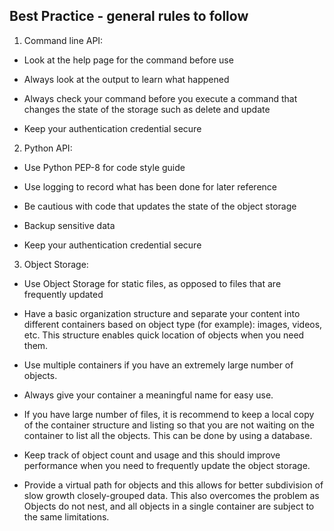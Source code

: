 ## Best Practice - general rules to follow

1. Command line API:

  - Look at the help page for the command before use

  - Always look at the output to learn what happened

  - Always check your command before you execute a command that changes the state
 of the storage such as delete and update
  
  - Keep your authentication credential secure

2. Python API:

  - Use Python PEP-8 for code style guide

  - Use logging to record what has been done for later reference

  - Be cautious with code that updates the state of the object storage

  - Backup sensitive data

  - Keep your authentication credential secure

3. Object Storage:

  - Use Object Storage for static files, as opposed to files that are frequently
 updated
 
  - Have a basic organization structure and separate your content into
 different containers based on object type (for example): images, videos, etc.
 This structure enables quick location of objects when you need them.

  - Use multiple containers if you have an extremely large number of objects.

  - Always give your container a meaningful name for easy use.

  - If you have large number of files, it is recommend to keep a local copy of the
 container structure and listing so that you are not waiting on the container to
 list all the objects. This can be done by using a database.
 
  - Keep track of object count and usage and this should improve performance
 when you need to frequently update the object storage.

  - Provide a virtual path for objects and this allows for better subdivision of
 slow growth closely-grouped data. This also overcomes the problem as Objects do
 not nest, and all objects in a single container are subject to the same
 limitations.
